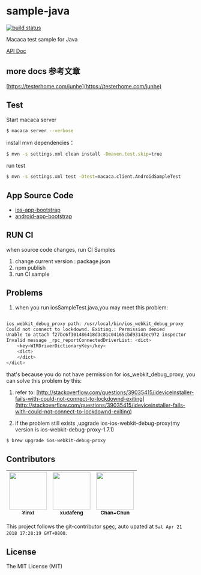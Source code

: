 # sample-java

[![build status][travis-image]][travis-url]

Macaca test sample for Java

[API Doc](//macacajs.github.io/wd.java/)

[gitter-url]: https://gitter.im/alibaba/macaca

[travis-image]: https://img.shields.io/travis/macaca-sample/sample-java.svg?style=flat-square
[travis-url]: https://travis-ci.org/macaca-sample/sample-java

## more docs 参考文章

[https://testerhome.com/junhe](https://testerhome.com/junhe)

## Test

Start macaca server

``` bash
$ macaca server --verbose
```

install mvn dependencies：

``` bash
$ mvn -s settings.xml clean install -Dmaven.test.skip=true
```

run test

``` bash
$ mvn -s settings.xml test -Dtest=macaca.client.AndroidSampleTest
```

## App Source Code

- [ios-app-bootstrap](//github.com/xudafeng/ios-app-bootstrap)
- [android-app-bootstrap](//github.com/xudafeng/android-app-bootstrap)

## RUN CI

when source code changes, run CI Samples

1. change current version : package.json
2. npm publish
3. run CI sample

## Problems

1. when you run iosSampleTest.java,you may meet this problem:


``` bash

ios_webkit_debug_proxy path: /usr/local/bin/ios_webkit_debug_proxy
Could not connect to lockdownd. Exiting.: Permission denied
Unable to attach f27bc6f301486418d3c81c04165cbd93143ec972 inspector
Invalid message _rpc_reportConnectedDriverList: <dict>
	<key>WIRDriverDictionaryKey</key>
	<dict>
	</dict>
</dict>

```

that's because you do not have permission for ios_webkit_debug_proxy, you can solve this problem by this:

1. refer to: [http://stackoverflow.com/questions/39035415/ideviceinstaller-fails-with-could-not-connect-to-lockdownd-exiting](http://stackoverflow.com/questions/39035415/ideviceinstaller-fails-with-could-not-connect-to-lockdownd-exiting)

2. if the problem still exists ,upgrade ios-ios-webkit-debug-proxy(my version is ios-webkit-debug-proxy-1.7.1)


``` bash
$ brew upgrade ios-webkit-debug-proxy
```

<!-- GITCONTRIBUTOR_START -->

## Contributors

|[<img src="https://avatars2.githubusercontent.com/u/5734727?v=4" width="100px;"/><br/><sub><b>Yinxl</b></sub>](https://github.com/Yinxl)<br/>|[<img src="https://avatars1.githubusercontent.com/u/1011681?v=4" width="100px;"/><br/><sub><b>xudafeng</b></sub>](https://github.com/xudafeng)<br/>|[<img src="https://avatars1.githubusercontent.com/u/17233599?v=4" width="100px;"/><br/><sub><b>Chan-Chun</b></sub>](https://github.com/Chan-Chun)<br/>
| :---: | :---: | :---: |


This project follows the git-contributor [spec](https://github.com/xudafeng/git-contributor), auto upated at `Sat Apr 21 2018 17:28:19 GMT+0800`.

<!-- GITCONTRIBUTOR_END -->

## License

The MIT License (MIT)
